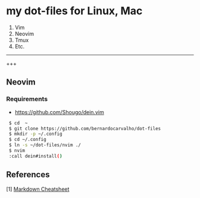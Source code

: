 # my dot-files  for Linux, Mac 

1. Vim
2. Neovim
3. Tmux
4. Etc.

***

+++

## Neovim
### Requirements
- https://github.com/Shougo/dein.vim


```bash
 $ cd  ~
 $ git clone https://github.com/bernardocarvalho/dot-files
 $ mkdir -p ~/.config
 $ cd ~/.config
 $ ln -s ~/dot-files/nvim ./
 $ nvim
 :call dein#install()
```

## References

[1]  [Markdown Cheatsheet](https://github.com/adam-p/markdown-here/wiki/Markdown-Cheatsheet)

